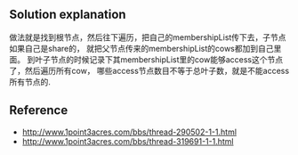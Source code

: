 ## Solution explanation

做法就是找到根节点，然后往下遍历，把自己的membershipList传下去，子节点如果自己是share的，
就把父节点传来的membershipList的cows都加到自己里面。
到叶子节点的时候记录下其membershipList里的cow能够access这个节点了，然后遍历所有cow，
哪些access节点数目不等于总叶子数，就是不能access所有节点的.

## Reference

- http://www.1point3acres.com/bbs/thread-290502-1-1.html
- http://www.1point3acres.com/bbs/thread-319691-1-1.html